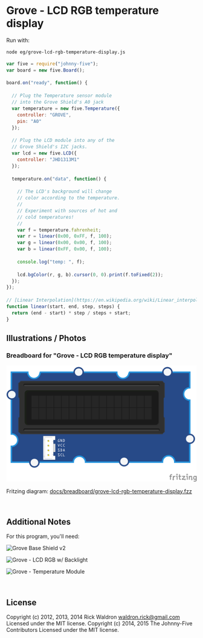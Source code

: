 <!--remove-start-->

# Grove - LCD RGB temperature display





Run with:
```bash
node eg/grove-lcd-rgb-temperature-display.js
```

<!--remove-end-->

```javascript
var five = require("johnny-five");
var board = new five.Board();

board.on("ready", function() {

  // Plug the Temperature sensor module
  // into the Grove Shield's A0 jack
  var temperature = new five.Temperature({
    controller: "GROVE",
    pin: "A0"
  });

  // Plug the LCD module into any of the
  // Grove Shield's I2C jacks.
  var lcd = new five.LCD({
    controller: "JHD1313M1"
  });

  temperature.on("data", function() {

    // The LCD's background will change
    // color according to the temperature.
    //
    // Experiment with sources of hot and
    // cold temperatures!
    //
    var f = temperature.fahrenheit;
    var r = linear(0x00, 0xFF, f, 100);
    var g = linear(0x00, 0x00, f, 100);
    var b = linear(0xFF, 0x00, f, 100);

    console.log("temp: ", f);

    lcd.bgColor(r, g, b).cursor(0, 0).print(f.toFixed(2));
  });
});

// [Linear Interpolation](https://en.wikipedia.org/wiki/Linear_interpolation)
function linear(start, end, step, steps) {
  return (end - start) * step / steps + start;
}


```


## Illustrations / Photos


### Breadboard for "Grove - LCD RGB temperature display"



![docs/breadboard/grove-lcd-rgb-temperature-display.png](breadboard/grove-lcd-rgb-temperature-display.png)<br>

Fritzing diagram: [docs/breadboard/grove-lcd-rgb-temperature-display.fzz](breadboard/grove-lcd-rgb-temperature-display.fzz)

&nbsp;





## Additional Notes
For this program, you'll need:

![Grove Base Shield v2](http://www.seeedstudio.com/depot/images/product/base%20shield%20V2_01.jpg)

![Grove - LCD RGB w/ Backlight](http://www.seeedstudio.com/wiki/images/0/03/Serial_LEC_RGB_Backlight_Lcd.jpg)

![Grove - Temperature Module](http://www.seeedstudio.com/depot/images/product/bgtemp1.jpg)



&nbsp;

<!--remove-start-->

## License
Copyright (c) 2012, 2013, 2014 Rick Waldron <waldron.rick@gmail.com>
Licensed under the MIT license.
Copyright (c) 2014, 2015 The Johnny-Five Contributors
Licensed under the MIT license.

<!--remove-end-->
